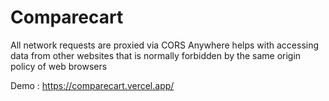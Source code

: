 # Comparecart

All network requests are proxied via CORS Anywhere helps with accessing data from other websites that is normally forbidden by the same origin policy of web browsers


Demo : https://comparecart.vercel.app/